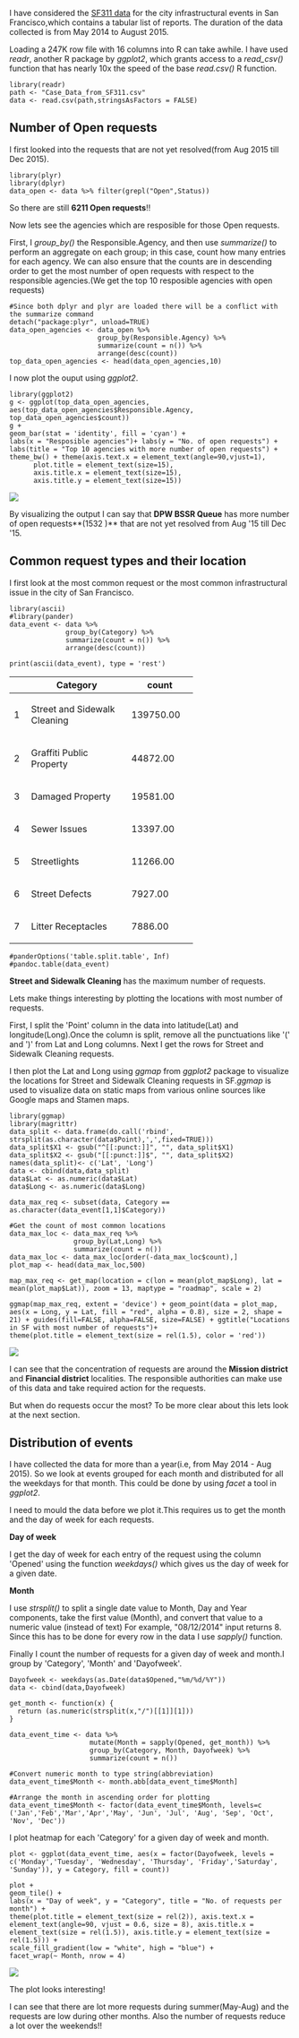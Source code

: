 I have considered the [SF311
data](https://data.sfgov.org/City-Infrastructure/Case-Data-from-San-Francisco-311-SF311-/vw6y-z8j6)
for the city infrastructural events in San Francisco,which contains a
tabular list of reports. The duration of the data collected is from May
2014 to August 2015.

Loading a 247K row file with 16 columns into R can take awhile. I have
used *readr*, another R package by *ggplot2*, which grants access to a
*read\_csv()* function that has nearly 10x the speed of the base
*read.csv()* R function.

    library(readr)
    path <- "Case_Data_from_SF311.csv"
    data <- read.csv(path,stringsAsFactors = FALSE)

Number of Open requests
-----------------------

I first looked into the requests that are not yet resolved(from Aug 2015
till Dec 2015).

    library(plyr)
    library(dplyr) 
    data_open <- data %>% filter(grepl("Open",Status))

So there are still **6211 Open requests**!!

Now lets see the agencies which are resposible for those Open requests.

First, I *group\_by()* the Responsible.Agency, and then use
*summarize()* to perform an aggregate on each group; in this case, count
how many entries for each agency. We can also ensure that the counts are
in descending order to get the most number of open requests with respect
to the responsible agencies.(We get the top 10 resposible agencies with
open requests)

    #Since both dplyr and plyr are loaded there will be a conflict with the summarize command
    detach("package:plyr", unload=TRUE)
    data_open_agencies <- data_open %>% 
                          group_by(Responsible.Agency) %>% 
                          summarize(count = n()) %>% 
                          arrange(desc(count))
    top_data_open_agencies <- head(data_open_agencies,10)

I now plot the ouput using *ggplot2*.

    library(ggplot2)
    g <- ggplot(top_data_open_agencies, aes(top_data_open_agencies$Responsible.Agency, top_data_open_agencies$count))
    g + 
    geom_bar(stat = 'identity', fill = 'cyan') + 
    labs(x = "Resposible agencies")+ labs(y = "No. of open requests") + 
    labs(title = "Top 10 agencies with more number of open requests") + 
    theme_bw() + theme(axis.text.x = element_text(angle=90,vjust=1),
          plot.title = element_text(size=15),
          axis.title.x = element_text(size=15),
          axis.title.y = element_text(size=15))

![](Analysis_files/figure-markdown_strict/unnamed-chunk-4-1.png)

By visualizing the output I can say that **DPW BSSR Queue** has more
number of open requests**(1532 )** that are not yet resolved from Aug
'15 till Dec '15.

Common request types and their location
---------------------------------------

I first look at the most common request or the most common
infrastructural issue in the city of San Francisco.

    library(ascii)
    #library(pander)
    data_event <- data %>%
                  group_by(Category) %>% 
                  summarize(count = n()) %>% 
                  arrange(desc(count))

    print(ascii(data_event), type = 'rest')

<table style="width:65%;">
<colgroup>
<col width="5%" />
<col width="43%" />
<col width="16%" />
</colgroup>
<thead>
<tr class="header">
<th></th>
<th>Category</th>
<th>count</th>
</tr>
</thead>
<tbody>
<tr class="odd">
<td><p>1</p></td>
<td><p>Street and Sidewalk Cleaning</p></td>
<td><p>139750.00</p></td>
</tr>
<tr class="even">
<td><p>2</p></td>
<td><p>Graffiti Public Property</p></td>
<td><p>44872.00</p></td>
</tr>
<tr class="odd">
<td><p>3</p></td>
<td><p>Damaged Property</p></td>
<td><p>19581.00</p></td>
</tr>
<tr class="even">
<td><p>4</p></td>
<td><p>Sewer Issues</p></td>
<td><p>13397.00</p></td>
</tr>
<tr class="odd">
<td><p>5</p></td>
<td><p>Streetlights</p></td>
<td><p>11266.00</p></td>
</tr>
<tr class="even">
<td><p>6</p></td>
<td><p>Street Defects</p></td>
<td><p>7927.00</p></td>
</tr>
<tr class="odd">
<td><p>7</p></td>
<td><p>Litter Receptacles</p></td>
<td><p>7886.00</p></td>
</tr>
</tbody>
</table>

    #panderOptions('table.split.table', Inf)
    #pandoc.table(data_event)

**Street and Sidewalk Cleaning** has the maximum number of requests.

Lets make things interesting by plotting the locations with most number
of requests.

First, I split the 'Point' column in the data into latitude(Lat) and
longitude(Long).Once the column is split, remove all the punctuations
like '(' and ')' from Lat and Long columns. Next I get the rows for
Street and Sidewalk Cleaning requests.

I then plot the Lat and Long using *ggmap* from *ggplot2* package to
visualize the locations for Street and Sidewalk Cleaning requests in
SF.*ggmap* is used to visualize data on static maps from various online
sources like Google maps and Stamen maps.

    library(ggmap)
    library(magrittr)
    data_split <- data.frame(do.call('rbind', strsplit(as.character(data$Point),',',fixed=TRUE)))
    data_split$X1 <- gsub("^[[:punct:]]", "", data_split$X1)
    data_split$X2 <- gsub("[[:punct:]]$", "", data_split$X2)
    names(data_split)<- c('Lat', 'Long')
    data <- cbind(data,data_split)
    data$Lat <- as.numeric(data$Lat)
    data$Long <- as.numeric(data$Long)

    data_max_req <- subset(data, Category == as.character(data_event[1,1]$Category))

    #Get the count of most common locations
    data_max_loc <- data_max_req %>%
                    group_by(Lat,Long) %>%
                    summarize(count = n())
    data_max_loc <- data_max_loc[order(-data_max_loc$count),]
    plot_map <- head(data_max_loc,500)

    map_max_req <- get_map(location = c(lon = mean(plot_map$Long), lat = mean(plot_map$Lat)), zoom = 13, maptype = "roadmap", scale = 2)

    ggmap(map_max_req, extent = 'device') + geom_point(data = plot_map, aes(x = Long, y = Lat, fill = "red", alpha = 0.8), size = 2, shape = 21) + guides(fill=FALSE, alpha=FALSE, size=FALSE) + ggtitle("Locations in SF with most number of requests")+
    theme(plot.title = element_text(size = rel(1.5), color = 'red'))

![](Analysis_files/figure-markdown_strict/unnamed-chunk-6-1.png)

I can see that the concentration of requests are around the **Mission
district** and **Financial district** localities. The responsible
authorities can make use of this data and take required action for the
requests.

But when do requests occur the most? To be more clear about this lets
look at the next section.

Distribution of events
----------------------

I have collected the data for more than a year(i.e, from May 2014 - Aug
2015). So we look at events grouped for each month and distributed for
all the weekdays for that month. This could be done by using *facet* a
tool in *ggplot2*.

I need to mould the data before we plot it.This requires us to get the
month and the day of week for each requests.

**Day of week**

I get the day of week for each entry of the request using the column
'Opened' using the function *weekdays()* which gives us the day of week
for a given date.

**Month**

I use *strsplit()* to split a single date value to Month, Day and Year
components, take the first value (Month), and convert that value to a
numeric value (instead of text) For example, "08/12/2014" input returns
8. Since this has to be done for every row in the data I use *sapply()*
function.

Finally I count the number of requests for a given day of week and
month.I group by 'Category', 'Month' and 'Dayofweek'.

    Dayofweek <- weekdays(as.Date(data$Opened,"%m/%d/%Y"))
    data <- cbind(data,Dayofweek)

    get_month <- function(x) {
      return (as.numeric(strsplit(x,"/")[[1]][1]))
    }

    data_event_time <- data %>%
                        mutate(Month = sapply(Opened, get_month)) %>%
                        group_by(Category, Month, Dayofweek) %>%
                        summarize(count = n())

    #Convert numeric month to type string(abbreviation)
    data_event_time$Month <- month.abb[data_event_time$Month]

    #Arrange the month in ascending order for plotting
    data_event_time$Month <- factor(data_event_time$Month, levels=c
    ('Jan','Feb','Mar','Apr','May', 'Jun', 'Jul', 'Aug', 'Sep', 'Oct', 'Nov', 'Dec'))

I plot heatmap for each 'Category' for a given day of week and month.

    plot <- ggplot(data_event_time, aes(x = factor(Dayofweek, levels = c('Monday','Tuesday', 'Wednesday', 'Thursday', 'Friday','Saturday', 'Sunday')), y = Category, fill = count)) 

    plot + 
    geom_tile() + 
    labs(x = "Day of week", y = "Category", title = "No. of requests per month") +
    theme(plot.title = element_text(size = rel(2)), axis.text.x = element_text(angle=90, vjust = 0.6, size = 8), axis.title.x = element_text(size = rel(1.5)), axis.title.y = element_text(size = rel(1.5))) +
    scale_fill_gradient(low = "white", high = "blue") + 
    facet_wrap(~ Month, nrow = 4)

![](Analysis_files/figure-markdown_strict/unnamed-chunk-8-1.png)

The plot looks interesting!

I can see that there are lot more requests during summer(May-Aug) and
the requests are low during other months. Also the number of requests
reduce a lot over the weekends!!
